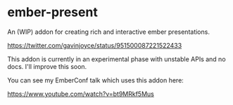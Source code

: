 ember-present
==============================================================================

An (WIP) addon for creating rich and interactive ember presentations.

https://twitter.com/gavinjoyce/status/951500087221522433

This addon is currently in an experimental phase with unstable APIs and no docs. I'll improve this soon.

You can see my EmberConf talk which uses this addon here:

https://www.youtube.com/watch?v=bt9MRkf5Mus
